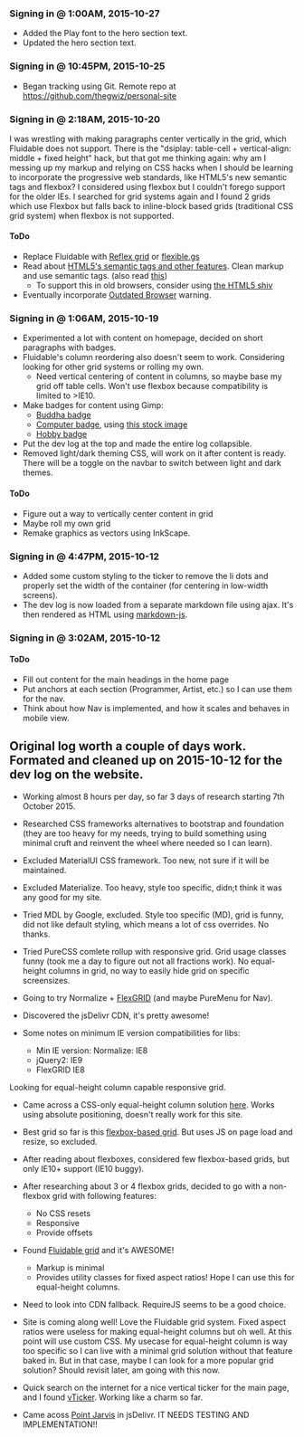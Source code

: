 ### Signing in @ 1:00AM, 2015-10-27

- Added the Play font to the hero section text.
- Updated the hero section text.

### Signing in @ 10:45PM, 2015-10-25

- Began tracking using Git. Remote repo at https://github.com/thegwiz/personal-site

### Signing in @ 2:18AM, 2015-10-20

I was wrestling with making paragraphs center vertically in the grid, which Fluidable does not support. There is the "dsiplay: table-cell + vertical-align: middle + fixed height" hack, but that got me thinking again: why am I messing up my markup and relying on CSS hacks when I should be learning to incorporate the progressive web standards, like HTML5's new semantic tags and flexbox? I considered using flexbox but I couldn't forego support for the older IEs. I searched for grid systems again and I found 2 grids which use Flexbox but falls back to inline-block based grids (traditional CSS grid system) when flexbox is not supported.

#### ToDo
- Replace Fluidable with [Reflex grid](http://leejordan.github.io/reflex/docs/) or [flexible.gs](http://flexible.gs/compatibility/)
- Read about [HTML5's semantic tags and other features](http://diveintohtml5.info/semantics.html?ref=driverlayer.com). Clean markup and use semantic tags. (also read [this](http://html5doctor.com/lets-talk-about-semantics/))
  - To support this in old browsers, consider using [the HTML5 shiv](https://github.com/afarkas/html5shiv)
- Eventually incorporate [Outdated Browser](https://github.com/burocratik/Outdated-Browser/tree/master) warning.

### Signing in @ 1:06AM, 2015-10-19

- Experimented a lot with content on homepage, decided on short paragraphs with badges.
- Fluidable's column reordering also doesn't seem to work. Considering looking for other grid systems or rolling my own.
  - Need vertical centering of content in columns, so maybe base my grid off table cells. Won't use flexbox because compatibility is limited to >IE10.
- Make badges for content using Gimp:
  - [Buddha badge](http://spark9.deviantart.com/art/Buddha-Logo-566910741)
  - [Computer badge](http://spark9.deviantart.com/art/Desktop-Logo-566909286), using [this stock image](http://www.freeimages.com/photo/buddha-1310506)
  - [Hobby badge](http://spark9.deviantart.com/art/Hobby-Icons-566969672)
- Put the dev log at the top and made the entire log collapsible.
- Removed light/dark theming CSS, will work on it after content is ready. There will be a toggle on the navbar to switch between light and dark themes.

#### ToDo
- Figure out a way to vertically center content in grid
- Maybe roll my own grid
- Remake graphics as vectors using InkScape.

### Signing in @ 4:47PM, 2015-10-12

- Added some custom styling to the ticker to remove the li dots and properly set the width of the container (for centering in low-width screens).
- The dev log is now loaded from a separate markdown file using ajax. It's then rendered as HTML using [markdown-js](https://github.com/evilstreak/markdown-js).

### Signing in @ 3:02AM, 2015-10-12
#### ToDo
- Fill out content for the main headings in the home page
- Put anchors at each section (Programmer, Artist, etc.) so I can use them for the nav.
- Think about how Nav is implemented, and how it scales and behaves in mobile view.

## Original log worth a couple of days work. Formated and cleaned up on 2015-10-12 for the dev log on the website.

- Working almost 8 hours per day, so far 3 days of research starting 7th October 2015.

- Researched CSS frameworks alternatives to bootstrap and foundation (they are too heavy for my needs, trying to build something using minimal cruft and reinvent the wheel where needed so I can learn).
- Excluded MaterialUI CSS framework. Too new, not sure if it will be maintained.
- Excluded Materialize. Too heavy, style too specific, didn;t think it was any good for my site.
- Tried MDL by Google, excluded. Style too specific (MD), grid is funny, did not like default styling, which means a lot of css overrides. No thanks.
- Tried PureCSS comlete rollup with responsive grid. Grid usage classes funny (took me a day to figure out not all fractions work). No equal-height columns in grid, no way to easily hide grid on specific screensizes.
- Going to try Normalize + [FlexGRID](http://www.volumethemes.com/flexgrid) (and maybe PureMenu for Nav).
- Discovered the jsDelivr CDN, it's pretty awesome!

- Some notes on minimum IE version compatibilities for libs:
  - Min IE version: Normalize: IE8
  - jQuery2: IE9
  - FlexGRID IE8

Looking for equal-height column capable responsive grid.
- Came across a CSS-only equal-height column solution [here](http://webdesign.tutsplus.com/tutorials/quick-tip-solving-the-equal-height-column-conundrum--cms-20403). Works using absolute positioning, doesn't really work for this site.

- Best grid so far is this [flexbox-based grid](https://github.com/codingfriend1/flexgrid). But uses JS on page load and resize, so excluded.

- After reading about flexboxes, considered few flexbox-based grids, but only IE10+ support (IE10 buggy).

- After researching about 3 or 4 flexbox grids, decided to go with a non-flexbox grid with following features:
  - No CSS resets
  - Responsive
  - Provide offsets

- Found [Fluidable grid](http://fluidable.com) and it's AWESOME!
  - Markup is minimal
  - Provides utility classes for fixed aspect ratios! Hope I can use this for equal-height columns.

- Need to look into CDN fallback. RequireJS seems to be a good choice.

- Site is coming along well! Love the Fluidable grid system. Fixed aspect ratios were useless for making equal-height columns but oh well. At this point will use custom CSS. My usecase for equal-height column is way too specific so I can live with a minimal grid solution without that feature baked in. But in that case, maybe I can look for a more popular grid solution? Should revisit later, am going with this now.

- Quick search on the internet for a nice vertical ticker for the main page, and I found [vTicker](http://richhollis.github.io/vticker). Working like a charm so far.

- Came acoss [Point Jarvis](http://ravenjohn.github.io/.jarvis.js) in jsDelivr. IT NEEDS TESTING AND IMPLEMENTATION!!
